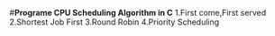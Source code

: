 #**Programe CPU Scheduling Algorithm in C**
1.First come,First served
2.Shortest Job First
3.Round Robin
4.Priority Scheduling 
